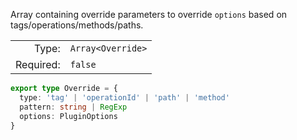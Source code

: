Array containing override parameters to override `options` based on tags/operations/methods/paths.

|           |                   |
|----------:|:------------------|
|     Type: | `Array<Override>` |
| Required: | `false`           |


```typescript [Override]
export type Override = {
  type: 'tag' | 'operationId' | 'path' | 'method'
  pattern: string | RegExp
  options: PluginOptions
}
```
